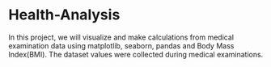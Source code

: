 # Health-Analysis
In this project, we will visualize and make calculations from medical examination data using matplotlib, seaborn, pandas and Body Mass Index(BMI). The dataset values were collected during medical examinations.
